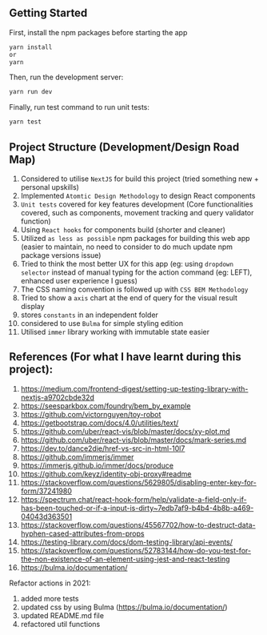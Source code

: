 ## Getting Started

First, install the npm packages before starting the app 

```bash
yarn install
or
yarn
```

Then, run the development server:

```bash
yarn run dev
```

Finally, run test command to run unit tests:
```bash
yarn test
```


## Project Structure (Development/Design Road Map)
1. Considered to utilise `NextJS` for build this project (tried something new + personal upskills)
2. Implemented `Atomtic Design Methodology` to design React components
3. `Unit tests` covered for key features development (Core functionalities covered, such as components, movement tracking and query validator function) 
4. Using `React hooks` for components build (shorter and cleaner)
5. Utilized `as less as possible` npm packages for building this web app (easier to maintain, no need to consider to do much update npm package versions issue)
6. Tried to think the most better UX for this app (eg: using `dropdown selector` instead of manual typing for the action command (eg: LEFT), enhanced user experience I guess)
7. The CSS naming convention is followed up with `CSS BEM Methodology`
8. Tried to show a `axis` chart at the end of query for the visual result display
9. stores `constants` in an independent folder
10. considered to use `Bulma` for simple styling edition
11. Utilised `immer` library working with immutable state easier


## References (For what I have learnt during this project):
1. https://medium.com/frontend-digest/setting-up-testing-library-with-nextjs-a9702cbde32d
2. https://seesparkbox.com/foundry/bem_by_example
3. https://github.com/victornguyen/toy-robot
4. https://getbootstrap.com/docs/4.0/utilities/text/
5. https://github.com/uber/react-vis/blob/master/docs/xy-plot.md
6. https://github.com/uber/react-vis/blob/master/docs/mark-series.md
7. https://dev.to/dance2die/href-vs-src-in-html-10l7
8. https://github.com/immerjs/immer
9. https://immerjs.github.io/immer/docs/produce
10. https://github.com/keyz/identity-obj-proxy#readme
11. https://stackoverflow.com/questions/5629805/disabling-enter-key-for-form/37241980
12. https://spectrum.chat/react-hook-form/help/validate-a-field-only-if-has-been-touched-or-if-a-input-is-dirty~7edb7af9-b4b4-4b8b-a469-04043d363501
13. https://stackoverflow.com/questions/45567702/how-to-destruct-data-hyphen-cased-attributes-from-props
14. https://testing-library.com/docs/dom-testing-library/api-events/
15. https://stackoverflow.com/questions/52783144/how-do-you-test-for-the-non-existence-of-an-element-using-jest-and-react-testing
16. https://bulma.io/documentation/


Refactor actions in 2021:
1. added more tests
2. updated css by using Bulma (https://bulma.io/documentation/)
3. updated README.md file
4. refactored util functions
